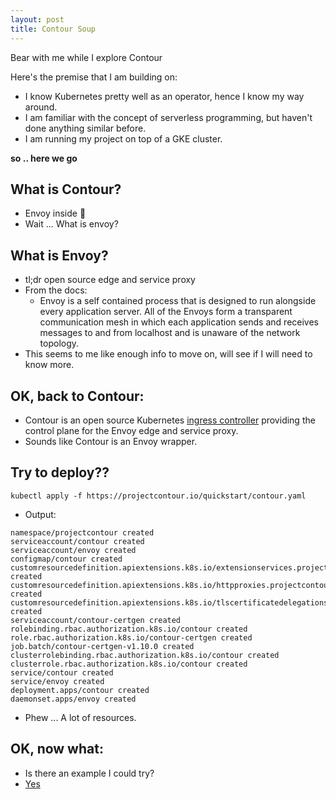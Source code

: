 ```yaml
---
layout: post
title: Contour Soup
---
```


Bear with me while I explore Contour

Here's the premise that I am building on:
- I know Kubernetes pretty well as an operator, hence I know my way around.
- I am familiar with the concept of serverless programming, but haven't done anything similar
  before.
- I am running my project on top of a GKE cluster.

**so .. here we go**

## What is Contour?
- Envoy inside 🤯
- Wait ... What is envoy?

## What is Envoy?
- tl;dr open source edge and service proxy
- From the docs:
  - Envoy is a self contained process that is designed to run alongside every application server.
    All of the Envoys form a transparent communication mesh in which each application sends and
    receives messages to and from localhost and is unaware of the network topology.
- This seems to me like enough info to move on, will see if I will need to know more.

## OK, back to Contour:
- Contour is an open source Kubernetes [ingress controller](https://kubernetes.io/docs/concepts/services-networking/ingress-controllers/) providing the control plane for the Envoy
  edge and service proxy.
- Sounds like Contour is an Envoy wrapper.

## Try to deploy??
```
kubectl apply -f https://projectcontour.io/quickstart/contour.yaml
```
- Output:
```
namespace/projectcontour created
serviceaccount/contour created
serviceaccount/envoy created
configmap/contour created
customresourcedefinition.apiextensions.k8s.io/extensionservices.projectcontour.io created
customresourcedefinition.apiextensions.k8s.io/httpproxies.projectcontour.io created
customresourcedefinition.apiextensions.k8s.io/tlscertificatedelegations.projectcontour.io created
serviceaccount/contour-certgen created
rolebinding.rbac.authorization.k8s.io/contour created
role.rbac.authorization.k8s.io/contour-certgen created
job.batch/contour-certgen-v1.10.0 created
clusterrolebinding.rbac.authorization.k8s.io/contour created
clusterrole.rbac.authorization.k8s.io/contour created
service/contour created
service/envoy created
deployment.apps/contour created
daemonset.apps/envoy created
```
- Phew ... A lot of resources.

## OK, now what:
- Is there an example I could try?
- [Yes](https://projectcontour.io/getting-started/#example-workload)
